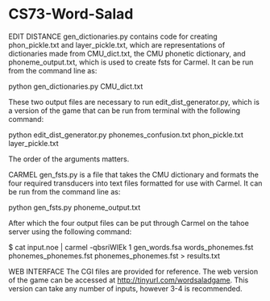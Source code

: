 CS73-Word-Salad
===============
EDIT DISTANCE
gen_dictionaries.py contains code for creating phon_pickle.txt and layer_pickle.txt, which are representations of dictionaries made from CMU_dict.txt, the CMU phonetic dictionary, and phoneme_output.txt, which is used to create fsts for Carmel. It can be run from the command line as:

python gen_dictionaries.py CMU_dict.txt

These two output files are necessary to run edit_dist_generator.py, which is a version of the game that can be run from terminal with the following command:

python edit_dist_generator.py phonemes_confusion.txt phon_pickle.txt layer_pickle.txt

The order of the arguments matters.

CARMEL
gen_fsts.py is a file that takes the CMU dictionary and formats the four required transducers into text files formatted for use with Carmel. It can be run from the command line as:

python gen_fsts.py phoneme_output.txt

After which the four output files can be put through Carmel on the tahoe server using the following command:

$ cat input.noe | carmel -qbsriWIEk 1 gen_words.fsa words_phonemes.fst phonemes_phonemes.fst phonemes_phonemes.fst > results.txt

WEB INTERFACE
The CGI files are provided for reference. The web version of the game can be accessed at http://tinyurl.com/wordsaladgame. This version can take any number of inputs, however 3-4 is recommended.
